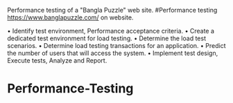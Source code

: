 Performance testing of a "Bangla Puzzle" web site.
#Performance testing https://www.banglapuzzle.com/ on website.

• Identify test environment, Performance acceptance criteria.
• Create a dedicated test environment for load testing.
• Determine the load test scenarios.
• Determine load testing transactions for an application.
• Predict the number of users that will access the system.
• Implement test design, Execute tests, Analyze and Report.

# Performance-Testing
